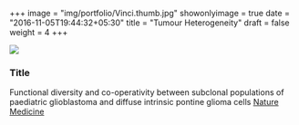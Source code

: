 +++
image = "img/portfolio/Vinci.thumb.jpg"
showonlyimage = true
date = "2016-11-05T19:44:32+05:30"
title = "Tumour Heterogeneity"
draft = false
weight = 4
+++
<!--more-->
![](/img/portfolio/Vinci.jpg)
###	Title
Functional diversity and co-operativity between subclonal populations of paediatric glioblastoma and diffuse intrinsic pontine glioma cells
[Nature Medicine](https://www.nature.com/articles/s41591-018-0086-7)
